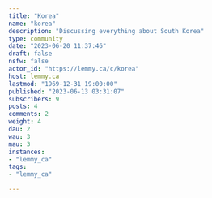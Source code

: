 ```yaml
---
title: "Korea" 
name: "korea"
description: "Discussing everything about South Korea"
type: community
date: "2023-06-20 11:37:46"
draft: false
nsfw: false
actor_id: "https://lemmy.ca/c/korea"
host: lemmy.ca
lastmod: "1969-12-31 19:00:00"
published: "2023-06-13 03:31:07"
subscribers: 9
posts: 4
comments: 2
weight: 4
dau: 2
wau: 3
mau: 3
instances:
- "lemmy_ca"
tags: 
- "lemmy_ca"

---
```

